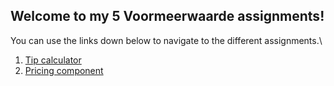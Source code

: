 ## Welcome to my 5 Voormeerwaarde assignments!

You can use the links down below to navigate to the different assignments.\
1. [Tip calculator](https://justinslijkhuis.github.io/tipCalculator/code/tip.html)
2. [Pricing component](https://justinslijkhuis.github.io/PricingComponent/code/pricing.html)

